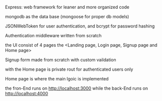 Express: web framework for leaner and more organized code

mongodb as the data base (mongoose for proper db models)

JSONWebToken for user authentication, and bcrypt for password hashing

Authentication middleware written from scratch

the UI consist of 4 pages the <Landing page, Login page, Signup page and Home page>

Signup form made from scratch with custom vaildation

with the Home page is private rout for authenticated users only

Home page is where the main lgoic is implemented

the fron-End runs on <http://localhost:3000> while the back-End runs on <http://localhost:4000>